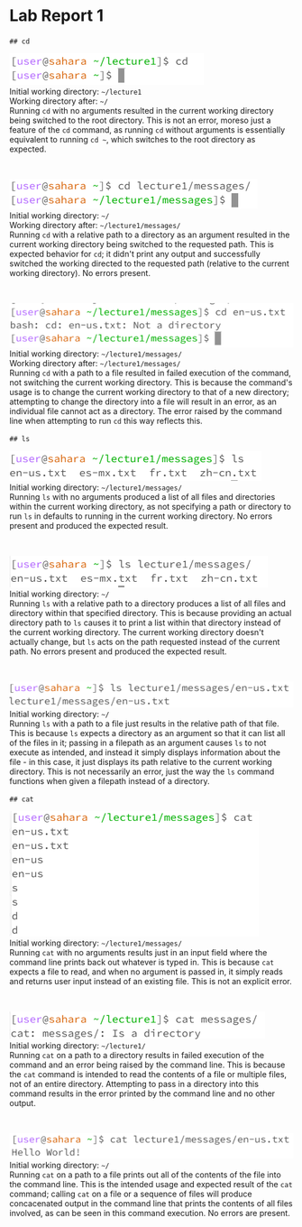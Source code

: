 # Lab Report 1

`## cd`

![Image](Lab1/Screenshot_1.png) <br>
Initial working directory: `~/lecture1` <br>
Working directory after: `~/` <br>
Running `cd` with no arguments resulted in the current working directory being switched to the root directory. This is not an error, moreso just a feature of the `cd` command, as running `cd` without arguments is essentially equivalent to running `cd ~`, which switches to the root directory as expected.

<br>

![Image](Lab1/Screenshot_2.png) <br>
Initial working directory: `~/` <br>
Working directory after: `~/lecture1/messages/` <br>
Running `cd` with a relative path to a directory as an argument resulted in the current working directory being switched to the requested path. This is expected behavior for `cd`; it didn't print any output and successfully switched the working directed to the requested path (relative to the current working directory). No errors present.

<br>

![Image](Lab1/Screenshot_3.png) <br>
Initial working directory: `~/lecture1/messages/` <br>
Working directory after: `~/lecture1/messages/` <br>
Running `cd` with a path to a file resulted in failed execution of the command, not switching the current working directory. This is because the command's usage is to change the current working directory to that of a new directory; attempting to change the directory into a file will result in an error, as an individual file cannot act as a directory. The error raised by the command line when attempting to run `cd` this way reflects this.

`## ls`

![Image](Lab1/Screenshot_4.png) <br>
Initial working directory: `~/lecture1/messages/` <br>
Running `ls` with no arguments produced a list of all files and directories within the current working directory, as not specifying a path or directory to run `ls` in defaults to running in the current working directory. No errors present and produced the expected result.

<br>

![Image](Lab1/Screenshot_5.png) <br>
Initial working directory: `~/` <br>
Running `ls` with a relative path to a directory produces a list of all files and directory within that specified directory. This is because providing an actual directory path to `ls` causes it to print a list within that directory instead of the current working directory. The current working directory doesn't actually change, but `ls` acts on the path requested instead of the current path. No errors present and produced the expected result.

<br>

![Image](Lab1/Screenshot_6.png) <br>
Initial working directory: `~/` <br>
Running `ls` with a path to a file just results in the relative path of that file. This is because `ls` expects a directory as an argument so that it can list all of the files in it; passing in a filepath as an argument causes `ls` to not execute as intended, and instead it simply displays information about the file - in this case, it just displays its path relative to the current working directory. This is not necessarily an error, just the way the `ls` command functions when given a filepath instead of a directory.

`## cat`

![Image](Lab1/Screenshot_7.png) <br>
Initial working directory: `~/lecture1/messages/` <br>
Running `cat` with no arguments results just in an input field where the command line prints back out whatever is typed in. This is because `cat` expects a file to read, and when no argument is passed in, it simply reads and returns user input instead of an existing file. This is not an explicit error.

<br>

![Image](Lab1/Screenshot_8.png) <br>
Initial working directory: `~/lecture1/` <br>
Running `cat` on a path to a directory results in failed execution of the command and an error being raised by the command line. This is because the `cat` command is intended to read the contents of a file or multiple files, not of an entire directory. Attempting to pass in a directory into this command results in the error printed by the command line and no other output.

<br>

![Image](Lab1/Screenshot_9.png) <br>
Initial working directory: `~/` <br>
Running `cat` on a path to a file prints out all of the contents of the file into the command line. This is the intended usage and expected result of the `cat` command; calling `cat` on a file or a sequence of files will produce concacenated output in the command line that prints the contents of all files involved, as can be seen in this command execution. No errors are present.
